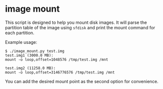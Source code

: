 # image mount

This script is designed to help you mount disk images. It will parse the
partition table of the image using `sfdisk` and print the mount command for each
partition.

Example usage:

    $ ./image_mount.py test.img
    test.img1 (3000.0 MB):
    mount -o loop,offset=1048576 /tmp/test.img /mnt

    test.img2 (11258.0 MB):
    mount -o loop,offset=3146776576 /tmp/test.img /mnt

You can add the desired mount point as the second option for convenience.

